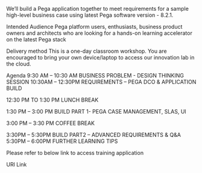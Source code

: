 We’ll build a Pega application together to meet requirements for a sample high-level business case using latest Pega software version - 8.2.1. 

Intended Audience 
Pega platform users, enthusiasts, business product owners and architects who are looking for a hands-on learning accelerator on the latest Pega stack 

Delivery method 
This is a one-day classroom workshop. You are encouraged to bring your own device/laptop to access our innovation lab in the cloud. 


Agenda
9:30 AM – 10:30 AM BUSINESS PROBLEM - DESIGN THINKING SESSION
10:30AM – 12:30PM REQUIREMENTS – PEGA DCO & APPLICATION BUILD

12:30 PM TO 1:30 PM LUNCH BREAK

1:30 PM – 3:00 PM BUILD PART 1- PEGA CASE MANAGEMENT, SLAS, UI

3:00 PM – 3:30 PM COFFEE BREAK

3:30PM – 5:30PM BUILD PART2 – ADVANCED REQUIREMENTS & Q&A
5:30PM – 6:00PM FURTHER LEARNING TIPS

Please refer to below link to access training application 

URl Link
